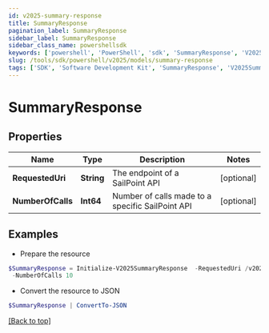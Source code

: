 ```yaml
---
id: v2025-summary-response
title: SummaryResponse
pagination_label: SummaryResponse
sidebar_label: SummaryResponse
sidebar_class_name: powershellsdk
keywords: ['powershell', 'PowerShell', 'sdk', 'SummaryResponse', 'V2025SummaryResponse'] 
slug: /tools/sdk/powershell/v2025/models/summary-response
tags: ['SDK', 'Software Development Kit', 'SummaryResponse', 'V2025SummaryResponse']
---
```



# SummaryResponse

## Properties

Name | Type | Description | Notes
------------ | ------------- | ------------- | -------------
**RequestedUri** | **String** | The endpoint of a SailPoint API | [optional] 
**NumberOfCalls** | **Int64** | Number of calls made to a specific SailPoint API | [optional] 

## Examples

- Prepare the resource
```powershell
$SummaryResponse = Initialize-V2025SummaryResponse  -RequestedUri /v2024/auth-org/session-config `
 -NumberOfCalls 10
```

- Convert the resource to JSON
```powershell
$SummaryResponse | ConvertTo-JSON
```


[[Back to top]](#) 

